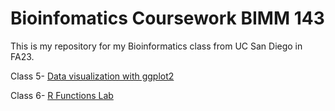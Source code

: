 # Bioinfomatics Coursework BIMM 143

This is my repository for my Bioinformatics class from UC San Diego in FA23.

Class 5- [Data visualization with ggplot2](https://github.com/erhickey99/bimm143/blob/main/class05/class05.md)

Class 6- [R Functions Lab](https://github.com/erhickey99/bimm143/blob/main/class06/Class%2006%20R%20Functions.md)